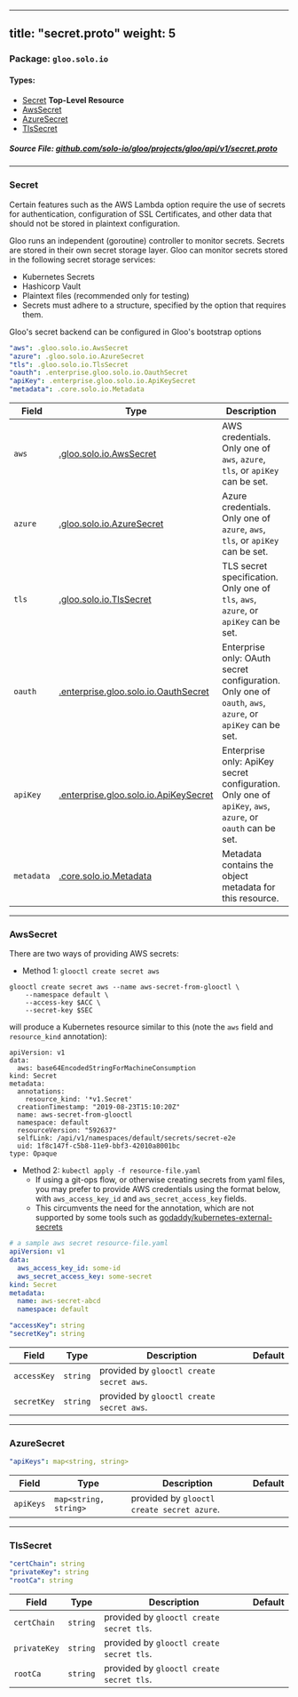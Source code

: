 
---
title: "secret.proto"
weight: 5
---

<!-- Code generated by solo-kit. DO NOT EDIT. -->


### Package: `gloo.solo.io` 
#### Types:


- [Secret](#secret) **Top-Level Resource**
- [AwsSecret](#awssecret)
- [AzureSecret](#azuresecret)
- [TlsSecret](#tlssecret)
  



##### Source File: [github.com/solo-io/gloo/projects/gloo/api/v1/secret.proto](https://github.com/solo-io/gloo/blob/master/projects/gloo/api/v1/secret.proto)





---
### Secret

 
Certain features such as the AWS Lambda option require the use of secrets for authentication, configuration of SSL Certificates, and other data that should not be stored in plaintext configuration.

Gloo runs an independent (goroutine) controller to monitor secrets. Secrets are stored in their own secret storage layer. Gloo can monitor secrets stored in the following secret storage services:

- Kubernetes Secrets
- Hashicorp Vault
- Plaintext files (recommended only for testing)
- Secrets must adhere to a structure, specified by the option that requires them.

Gloo's secret backend can be configured in Gloo's bootstrap options

```yaml
"aws": .gloo.solo.io.AwsSecret
"azure": .gloo.solo.io.AzureSecret
"tls": .gloo.solo.io.TlsSecret
"oauth": .enterprise.gloo.solo.io.OauthSecret
"apiKey": .enterprise.gloo.solo.io.ApiKeySecret
"metadata": .core.solo.io.Metadata

```

| Field | Type | Description | Default |
| ----- | ---- | ----------- |----------- | 
| `aws` | [.gloo.solo.io.AwsSecret](../secret.proto.sk/#awssecret) | AWS credentials. Only one of `aws`, `azure`, `tls`, or `apiKey` can be set. |  |
| `azure` | [.gloo.solo.io.AzureSecret](../secret.proto.sk/#azuresecret) | Azure credentials. Only one of `azure`, `aws`, `tls`, or `apiKey` can be set. |  |
| `tls` | [.gloo.solo.io.TlsSecret](../secret.proto.sk/#tlssecret) | TLS secret specification. Only one of `tls`, `aws`, `azure`, or `apiKey` can be set. |  |
| `oauth` | [.enterprise.gloo.solo.io.OauthSecret](../enterprise/options/extauth/v1/extauth.proto.sk/#oauthsecret) | Enterprise only: OAuth secret configuration. Only one of `oauth`, `aws`, `azure`, or `apiKey` can be set. |  |
| `apiKey` | [.enterprise.gloo.solo.io.ApiKeySecret](../enterprise/options/extauth/v1/extauth.proto.sk/#apikeysecret) | Enterprise only: ApiKey secret configuration. Only one of `apiKey`, `aws`, `azure`, or `oauth` can be set. |  |
| `metadata` | [.core.solo.io.Metadata](../../../../../../solo-kit/api/v1/metadata.proto.sk/#metadata) | Metadata contains the object metadata for this resource. |  |




---
### AwsSecret

 
There are two ways of providing AWS secrets:

- Method 1: `glooctl create secret aws`

```
glooctl create secret aws --name aws-secret-from-glooctl \
    --namespace default \
    --access-key $ACC \
    --secret-key $SEC
```

will produce a Kubernetes resource similar to this (note the `aws` field and `resource_kind` annotation):

```
apiVersion: v1
data:
  aws: base64EncodedStringForMachineConsumption
kind: Secret
metadata:
  annotations:
    resource_kind: '*v1.Secret'
  creationTimestamp: "2019-08-23T15:10:20Z"
  name: aws-secret-from-glooctl
  namespace: default
  resourceVersion: "592637"
  selfLink: /api/v1/namespaces/default/secrets/secret-e2e
  uid: 1f8c147f-c5b8-11e9-bbf3-42010a8001bc
type: Opaque
```

- Method 2: `kubectl apply -f resource-file.yaml`
  - If using a git-ops flow, or otherwise creating secrets from yaml files, you may prefer to provide AWS credentials
  using the format below, with `aws_access_key_id` and `aws_secret_access_key` fields.
  - This circumvents the need for the annotation, which are not supported by some tools such as
  [godaddy/kubernetes-external-secrets](https://github.com/godaddy/kubernetes-external-secrets)

```yaml
# a sample aws secret resource-file.yaml
apiVersion: v1
data:
  aws_access_key_id: some-id
  aws_secret_access_key: some-secret
kind: Secret
metadata:
  name: aws-secret-abcd
  namespace: default
```

```yaml
"accessKey": string
"secretKey": string

```

| Field | Type | Description | Default |
| ----- | ---- | ----------- |----------- | 
| `accessKey` | `string` | provided by `glooctl create secret aws`. |  |
| `secretKey` | `string` | provided by `glooctl create secret aws`. |  |




---
### AzureSecret



```yaml
"apiKeys": map<string, string>

```

| Field | Type | Description | Default |
| ----- | ---- | ----------- |----------- | 
| `apiKeys` | `map<string, string>` | provided by `glooctl create secret azure`. |  |




---
### TlsSecret



```yaml
"certChain": string
"privateKey": string
"rootCa": string

```

| Field | Type | Description | Default |
| ----- | ---- | ----------- |----------- | 
| `certChain` | `string` | provided by `glooctl create secret tls`. |  |
| `privateKey` | `string` | provided by `glooctl create secret tls`. |  |
| `rootCa` | `string` | provided by `glooctl create secret tls`. |  |





<!-- Start of HubSpot Embed Code -->
<script type="text/javascript" id="hs-script-loader" async defer src="//js.hs-scripts.com/5130874.js"></script>
<!-- End of HubSpot Embed Code -->
